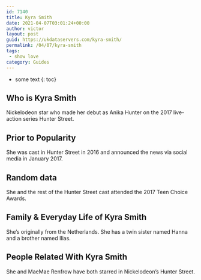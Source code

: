 ```yaml
---
id: 7140
title: Kyra Smith
date: 2021-04-07T03:01:24+00:00
author: victor
layout: post
guid: https://ukdataservers.com/kyra-smith/
permalink: /04/07/kyra-smith
tags:
 - show love
category: Guides
---
```


* some text
{: toc}


## Who is Kyra Smith



Nickelodeon star who made her debut as Anika Hunter on the 2017 live-action series Hunter Street.

                
                
                
## Prior to Popularity



She was cast in Hunter Street in 2016 and announced the news via social media in January 2017.

                
                
                
## Random data



She and the rest of the Hunter Street cast attended the 2017 Teen Choice Awards.

                
                
                
## Family & Everyday Life of Kyra Smith



She&#8217;s originally from the Netherlands. She has a twin sister named Hanna and a brother named Ilias.

                
                
                
## People Related With Kyra Smith



She and MaeMae Renfrow have both starred in Nickelodeon&#8217;s Hunter Street.

                
              
            
          
          
          